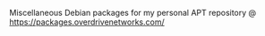 Miscellaneous Debian packages for my personal APT repository @ https://packages.overdrivenetworks.com/
